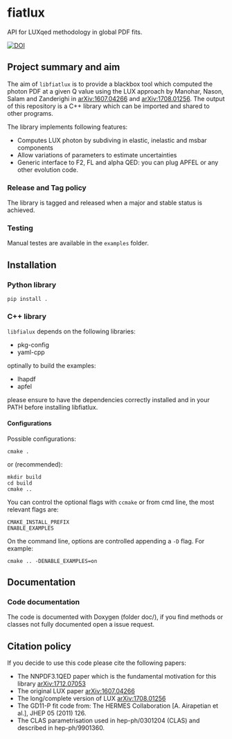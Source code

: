 # fiatlux
API for LUXqed methodology in global PDF fits.

[![DOI](https://zenodo.org/badge/113965474.svg)](https://zenodo.org/badge/latestdoi/113965474)

## Project summary and aim

The aim of `libfiatlux` is to provide a blackbox tool which computed the photon PDF at a given Q value
using the LUX approach by Manohar, Nason, Salam and Zanderighi in [arXiv:1607.04266](https://arxiv.org/abs/1607.04266) and [arXiv:1708.01256](https://arxiv.org/abs/1708.01256). The output of this repository is a C++ library
which can be imported and shared to other programs.

The library implements following features:
- Computes LUX photon by subdiving in elastic, inelastic and msbar components
- Allow variations of parameters to estimate uncertainties
- Generic interface to F2, FL and alpha QED: you can plug APFEL or any other evolution code.

### Release and Tag policy

The library is tagged and released when a major and stable status is achieved.

### Testing

Manual testes are available in the `examples` folder.

## Installation

### Python library

```Shell
pip install .
```

### C++ library

`libfialux` depends on the following libraries:

- pkg-config
- yaml-cpp

optinally to build the examples:
- lhapdf
- apfel

please ensure to have the dependencies correctly installed and in your PATH before installing libfiatlux.

#### Configurations

Possible configurations:

```Shell
cmake .

```
or (recommended):

```Shell
mkdir build
cd build
cmake ..

```
You can control the optional flags with `ccmake` or from cmd line, the most relevant flags are:

```Shell
CMAKE_INSTALL_PREFIX
ENABLE_EXAMPLES
```

On the command line, options are controlled appending a `-D` flag. For
example:

```
cmake .. -DENABLE_EXAMPLES=on
```

## Documentation

### Code documentation

The code is documented with Doxygen (folder doc/), if you find methods or classes not fully documented open a issue request.

## Citation policy

If you decide to use this code please cite the following papers:

- The NNPDF3.1QED paper which is the fundamental motivation for this library [arXiv:1712.07053](https://arxiv.org/abs/1712.07053)
- The original LUX paper [arXiv:1607.04266](https://arxiv.org/abs/1607.04266)
- The long/complete version of LUX [arXiv:1708.01256](https://arxiv.org/abs/1708.01256)
- The GD11-P fit code from: The HERMES Collaboration [A. Airapetian et al.], JHEP 05 (2011) 126.
- The CLAS parametrisation used in hep-ph/0301204 (CLAS) and described in hep-ph/9901360.
